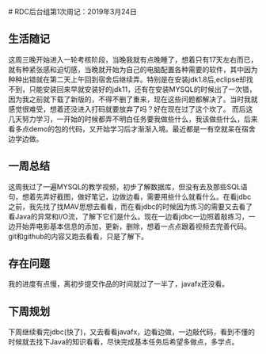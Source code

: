 ﻿﻿# RDC后台组第1次周记：2019年3月24日## 生活随记  这周三晚开始进入一轮考核阶段，当晚我就有点晚睡了，想着只有17天左右而已，就有种紧张感和迫切感，当晚就开始为自己的电脑配置各种需要的软件，其中因为种种出错就在第二天上午回到宿舍后继续弄。特别是在安装jdk1.8后,eclipse却找不到，只能安装回来早就安装好的jdk11，还有在安装MYSQL的时候出了一次错，因为我之前就下载了新版的，不得不删了重来，现在这些问题都解决了。当时我就感觉很难受，想着还没进入打码就要放弃了吗？好在现在过了这个坎了。  而后这几天努力学习，一开始的时候都弄不明白任务要我做些什么，我该做些什么，后来看多点demo的包的代码，又开始学习后才渐渐入境。最近都是一有空就呆在宿舍边学边做。## 一周总结  这周我过了一遍MYSQL的教学视频，初步了解数据库，但没有去及那些SQL语句，想着先弄好截图，做好笔记，边做边看，需要用些什么就看什么。在看jdbc之前，我先找了找MAV思想去看看，而在看jdbc的时候因为练习的需要又去看了看Java的异常和I/O流，了解下它们是什么。现在一边看jdbc一边照着敲练习，一边开始弄电影基本信息的添加，更新，删除，想着一点点跟着视频去完善代码。git和github的内容又跑去看看，只是了解下。## 存在问题我的进度有点慢，离初步提交作品的时间就过了一半了，javafx还没看。## 下周规划下周继续看完jdbc(快了)，又去看看javafx，边看边做，一边敲代码，看到不懂的时候就去找下Java的知识看看，尽快完成基本任务后希望多做点，多学点。